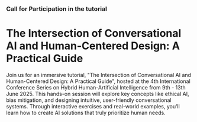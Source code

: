 ### Call for Participation in the tutorial

# The Intersection of Conversational AI and Human-Centered Design: A Practical Guide


Join us for an immersive tutorial, "The Intersection of Conversational AI and Human-Centered Design: A Practical Guide", hosted at the 4th International Conference Series on Hybrid Human-Artificial Intelligence from 9th - 13th June 2025. This hands-on session will explore key concepts like ethical AI, bias mitigation, and designing intuitive, user-friendly conversational systems. Through interactive exercises and real-world examples, you’ll learn how to create AI solutions that truly prioritize human needs.
